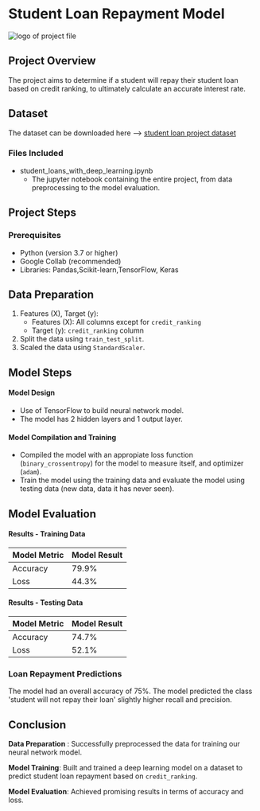 # Student Loan Repayment Model

![logo of project file](logo.png)

## Project Overview

The project aims to determine if a student will repay their student loan based on credit ranking, to ultimately calculate an accurate interest rate.

## Dataset

The dataset can be downloaded here --> [student loan project dataset](https://static.bc-edx.com/ai/ail-v-1-0/m18/lms/datasets/student-loans.csv)

### Files Included

- student_loans_with_deep_learning.ipynb
  - The jupyter notebook containing the entire project, from data preprocessing to the model evaluation.

## Project Steps

### Prerequisites

- Python (version 3.7 or higher)
- Google Collab (recommended)
- Libraries: Pandas,Scikit-learn,TensorFlow, Keras

## Data Preparation

1. Features (X), Target (y):
   - Features (X): All columns except for `credit_ranking`
   - Target (y): `credit_ranking` column
2. Split the data using `train_test_split`.
3. Scaled the data using `StandardScaler`.

## Model Steps

#### Model Design

- Use of TensorFlow to build neural network model.
- The model has 2 hidden layers and 1 output layer.

#### Model Compilation and Training

- Compiled the model with an appropiate loss function (`binary_crossentropy`) for the model to measure itself, and optimizer (`adam`).
- Train the model using the training data and evaluate the model using testing data (new data,
  data it has never seen).

## Model Evaluation

#### Results - Training Data

| Model Metric | Model Result |
| ------------ | ------------ |
| Accuracy     | 79.9%        |
| Loss         | 44.3%        |

#### Results - Testing Data

| Model Metric | Model Result |
| ------------ | ------------ |
| Accuracy     | 74.7%        |
| Loss         | 52.1%        |

### Loan Repayment Predictions

The model had an overall accuracy of 75%. The model predicted the class 'student will not repay their loan' slightly higher recall and precision.

## Conclusion

**Data Preparation** : Successfully preprocessed the data for training our neural network model.

**Model Training**: Built and trained a deep learning model on a dataset to predict student loan repayment based on `credit_ranking`.

**Model Evaluation**: Achieved promising results in terms of accuracy and loss.
